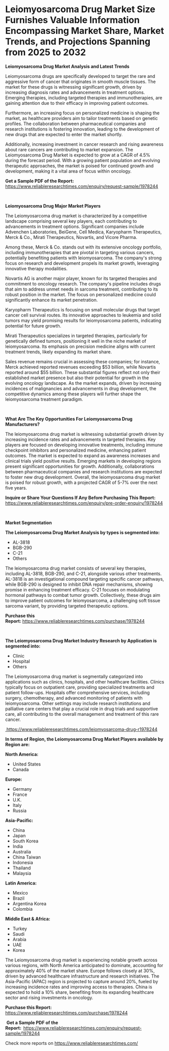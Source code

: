 <p><h1>Leiomyosarcoma Drug Market Size Furnishes Valuable Information Encompassing Market Share, Market Trends, and Projections Spanning from 2025 to 2032</h1></p><p><strong>Leiomyosarcoma Drug Market Analysis and Latest Trends</strong></p>
<p><p>Leiomyosarcoma drugs are specifically developed to target the rare and aggressive form of cancer that originates in smooth muscle tissues. The market for these drugs is witnessing significant growth, driven by increasing diagnosis rates and advancements in treatment options. Emerging therapies, including targeted therapies and immunotherapies, are gaining attention due to their efficacy in improving patient outcomes. </p><p>Furthermore, an increasing focus on personalized medicine is shaping the market, as healthcare providers aim to tailor treatments based on genetic profiles. The collaboration between pharmaceutical companies and research institutions is fostering innovation, leading to the development of new drugs that are expected to enter the market shortly.</p><p>Additionally, increasing investment in cancer research and rising awareness about rare cancers are contributing to market expansion. The Leiomyosarcoma Drug Market is expected to grow at a CAGR of 4.5% during the forecast period. With a growing patient population and evolving therapeutic approaches, the market is poised for continued growth and development, making it a vital area of focus within oncology.</p></p>
<p><strong>Get a Sample PDF of the Report:&nbsp;</strong> <a href="https://www.reliableresearchtimes.com/enquiry/request-sample/1978244?utm_campaign=2196&utm_medium=2&utm_source=Github&utm_content=ia&utm_term=09032025&utm_id=leiomyosarcoma-drug">https://www.reliableresearchtimes.com/enquiry/request-sample/1978244</a></p>
<p>&nbsp;</p>
<p><strong>Leiomyosarcoma Drug Major Market Players</strong></p>
<p><p>The Leiomyosarcoma drug market is characterized by a competitive landscape comprising several key players, each contributing to advancements in treatment options. Significant companies include Advenchen Laboratories, BeiGene, Cell Medica, Karyopharm Therapeutics, Merck & Co., Mirati Therapeutics, Novartis, and Vicore Pharma. </p><p>Among these, Merck & Co. stands out with its extensive oncology portfolio, including immunotherapies that are pivotal in targeting various cancers, potentially benefiting patients with leiomyosarcoma. The company's strong focus on research and development propels its market growth, leveraging innovative therapy modalities.</p><p>Novartis AG is another major player, known for its targeted therapies and commitment to oncology research. The company's pipeline includes drugs that aim to address unmet needs in sarcoma treatment, contributing to its robust position in the market. The focus on personalized medicine could significantly enhance its market penetration.</p><p>Karyopharm Therapeutics is focusing on small molecular drugs that target cancer cell survival routes. Its innovative approaches to leukemia and solid tumors may yield promising results for leiomyosarcoma patients, indicating potential for future growth.</p><p>Mirati Therapeutics specializes in targeted therapies, particularly for genetically defined tumors, positioning it well in the niche market of leiomyosarcoma. Its emphasis on precision medicine aligns with current treatment trends, likely expanding its market share.</p><p>Sales revenue remains crucial in assessing these companies; for instance, Merck achieved reported revenues exceeding $53 billion, while Novartis reported around $55 billion. These substantial figures reflect not only their established market presence but also their potential for growth in the evolving oncology landscape. As the market expands, driven by increasing incidences of malignancies and advancements in drug development, the competitive dynamics among these players will further shape the leiomyosarcoma treatment paradigm.</p></p>
<p>&nbsp;</p>
<p><strong>What Are The Key Opportunities For Leiomyosarcoma Drug Manufacturers?</strong></p>
<p><p>The leiomyosarcoma drug market is witnessing substantial growth driven by increasing incidence rates and advancements in targeted therapies. Key players are focused on developing innovative treatments, including immune checkpoint inhibitors and personalized medicine, enhancing patient outcomes. The market is expected to expand as awareness increases and clinical trials yield positive results. Emerging markets in developing regions present significant opportunities for growth. Additionally, collaborations between pharmaceutical companies and research institutions are expected to foster new drug development. Overall, the leiomyosarcoma drug market is poised for robust growth, with a projected CAGR of 5-7% over the next five years.</p></p>
<p><strong>Inquire or Share Your Questions If Any Before Purchasing This Report:</strong> <a href="https://www.reliableresearchtimes.com/enquiry/pre-order-enquiry/1978244?utm_campaign=2196&utm_medium=2&utm_source=Github&utm_content=ia&utm_term=09032025&utm_id=leiomyosarcoma-drug">https://www.reliableresearchtimes.com/enquiry/pre-order-enquiry/1978244</a></p>
<p>&nbsp;</p>
<p><strong>Market Segmentation</strong></p>
<p><strong>The Leiomyosarcoma Drug Market Analysis by types is segmented into:</strong></p>
<p><ul><li>AL-3818</li><li>BGB-290</li><li>C-21</li><li>Others</li></ul></p>
<p><p>The leiomyosarcoma drug market consists of several key therapies, including AL-3818, BGB-290, and C-21, alongside various other treatments. AL-3818 is an investigational compound targeting specific cancer pathways, while BGB-290 is designed to inhibit DNA repair mechanisms, showing promise in enhancing treatment efficacy. C-21 focuses on modulating hormonal pathways to combat tumor growth. Collectively, these drugs aim to improve patient outcomes for leiomyosarcoma, a challenging soft tissue sarcoma variant, by providing targeted therapeutic options.</p></p>
<p><strong>Purchase this Report:&nbsp;</strong><a href="https://www.reliableresearchtimes.com/purchase/1978244?utm_campaign=2196&utm_medium=2&utm_source=Github&utm_content=ia&utm_term=09032025&utm_id=leiomyosarcoma-drug">https://www.reliableresearchtimes.com/purchase/1978244</a></p>
<p>&nbsp;</p>
<p><strong>The Leiomyosarcoma Drug Market Industry Research by Application is segmented into:</strong></p>
<p><ul><li>Clinic</li><li>Hospital</li><li>Others</li></ul></p>
<p><p>The Leiomyosarcoma drug market is segmentally categorized into applications such as clinics, hospitals, and other healthcare facilities. Clinics typically focus on outpatient care, providing specialized treatments and patient follow-ups. Hospitals offer comprehensive services, including surgery, chemotherapy, and advanced monitoring of patients with leiomyosarcoma. Other settings may include research institutions and palliative care centers that play a crucial role in drug trials and supportive care, all contributing to the overall management and treatment of this rare cancer.</p></p>
<p><a href="https://www.reliableresearchtimes.com/leiomyosarcoma-drug-r1978244?utm_campaign=2196&utm_medium=2&utm_source=Github&utm_content=ia&utm_term=09032025&utm_id=leiomyosarcoma-drug">&nbsp;https://www.reliableresearchtimes.com/leiomyosarcoma-drug-r1978244</a></p>
<p><strong>In terms of Region, the Leiomyosarcoma Drug Market Players available by Region are:</strong></p>
<p>
    <p> <strong> North America: </strong>
        <ul>
            <li>United States</li>
            <li>Canada</li>
        </ul>
        </p> 
    <p> <strong> Europe: </strong>
        <ul>
            <li>Germany</li>
            <li>France</li>
            <li>U.K.</li>
            <li>Italy</li>
            <li>Russia</li>
        </ul>
        </p> 
    <p> <strong> Asia-Pacific: </strong>
        <ul>
            <li>China</li>
            <li>Japan</li>
            <li>South Korea</li>
            <li>India</li>
            <li>Australia</li>
            <li>China Taiwan</li>
            <li>Indonesia</li>
            <li>Thailand</li>
            <li>Malaysia</li>
        </ul>
        </p> 
    <p> <strong> Latin America: </strong>
        <ul>
            <li>Mexico</li>
            <li>Brazil</li>
            <li>Argentina Korea</li>
            <li>Colombia</li>
        </ul>
        </p> 
    <p> <strong> Middle East & Africa: </strong>
        <ul>
            <li>Turkey</li>
            <li>Saudi</li>
            <li>Arabia</li>
            <li>UAE</li>
            <li>Korea</li>
        </ul>
    </p>
    </p>
<p><p>The Leiomyosarcoma drug market is experiencing notable growth across various regions, with North America anticipated to dominate, accounting for approximately 40% of the market share. Europe follows closely at 30%, driven by advanced healthcare infrastructure and research initiatives. The Asia-Pacific (APAC) region is projected to capture around 20%, fueled by increasing incidence rates and improving access to therapies. China is expected to hold a 10% share, benefiting from its expanding healthcare sector and rising investments in oncology.</p></p>
<p><strong>Purchase this Report: </strong><a href="https://www.reliableresearchtimes.com/purchase/1978244?utm_campaign=2196&utm_medium=2&utm_source=Github&utm_content=ia&utm_term=09032025&utm_id=leiomyosarcoma-drug">https://www.reliableresearchtimes.com/purchase/1978244</a></p>
<p>&nbsp;<strong>Get a Sample PDF of the Report:&nbsp;&nbsp;</strong><a href="https://www.reliableresearchtimes.com/enquiry/request-sample/1978244?utm_campaign=2196&utm_medium=2&utm_source=Github&utm_content=ia&utm_term=09032025&utm_id=leiomyosarcoma-drug">https://www.reliableresearchtimes.com/enquiry/request-sample/1978244</a></p>
<p><strong></strong></p>
<p>Check more reports on <a href="https://www.reliableresearchtimes.com/?utm_campaign=2196&utm_medium=2&utm_source=Github&utm_content=ia&utm_term=09032025&utm_id=leiomyosarcoma-drug">https://www.reliableresearchtimes.com/</a></p>